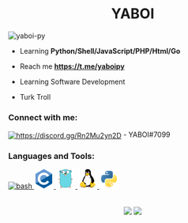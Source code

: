 <h1 align="center">
YABOI
 
  
</h1>


<p align="left"> <img src="https://komarev.com/ghpvc/?username=yaboi-py&label=Profile%20views&color=0e75b6&style=flat" alt="yaboi-py" /> </p>


- Learning **Python/Shell/JavaScript/PHP/Html/Go**

- Reach me **https://t.me/yaboipy** 

- Learning Software Development

- Turk Troll

<h3 align="left">Connect with me:</h3>
<p align="left">
<a href="https://discord.gg/Rn2Mu2yn2D" target="blank"><img align="center" src="https://raw.githubusercontent.com/rahuldkjain/github-profile-readme-generator/master/src/images/icons/Social/discord.svg" alt="https://discord.gg/Rn2Mu2yn2D" height="30" width="40" /></a> - YABOI#7099
</p>

<h3 align="left">Languages and Tools:</h3>
<p align="left"> <a href="https://www.gnu.org/software/bash/" target="_blank" rel="noreferrer"> <img src="https://www.vectorlogo.zone/logos/gnu_bash/gnu_bash-icon.svg" alt="bash" width="40" height="40"/> </a> <a href="https://www.cprogramming.com/" target="_blank" rel="noreferrer"> <img src="https://raw.githubusercontent.com/devicons/devicon/master/icons/c/c-original.svg" alt="c" width="40" height="40"/> </a> <a href="https://golang.org" target="_blank" rel="noreferrer"> <img src="https://raw.githubusercontent.com/devicons/devicon/master/icons/go/go-original.svg" alt="go" width="40" height="40"/> </a> <a
href="https://www.linux.org/" target="_blank" rel="noreferrer"> <img src="https://raw.githubusercontent.com/devicons/devicon/master/icons/linux/linux-original.svg" alt="linux" width="40" height="40"/> </a> <a 
href="https://www.python.org" target="_blank" rel="noreferrer"> <img src="https://raw.githubusercontent.com/devicons/devicon/master/icons/python/python-original.svg" alt="python" width="40" height="40"/> </a> </p>


<h2 align="center"> 
 <p align="center">   

 <img height=150 src="https://github-readme-stats.vercel.app/api/top-langs/?username=YABOI-py&layout=compact&theme=dark"> 

  
  
  
  
 <img height=150 src="https://github-readme-stats.vercel.app/api?username=YABOI-py&count_private=true&show_icons=true&theme=dark"> 

 </h2> 

 </p> 

 
